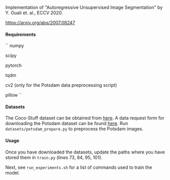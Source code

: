 Implementation of "Autoregressive Unsupervised Image Segmentation" by Y. Ouali et. al., ECCV 2020.

https://arxiv.org/abs/2007.08247

#### Requirements
``
numpy

scipy

pytorch 

tqdm

cv2 (only for the Potsdam data preprocessing script)

pillow
``

#### Datasets

The Coco-Stuff dataset can be obtained from [here]( https://github.com/nightrome/cocostuff ). A data request form for downloading the Potsdam dataset can be found [here]( https://www2.isprs.org/commissions/comm2/wg4/benchmark/data-request-form/ ). Run `datasets/potsdam_prepare.py` to preprocess the Potsdam images.
 
#### Usage

Once you have downloaded the datasets, update the paths where you have stored them in `train.py` (lines 73, 84, 95, 101).

Next, see `run_experiments.sh` for a list of commands used to train the model.